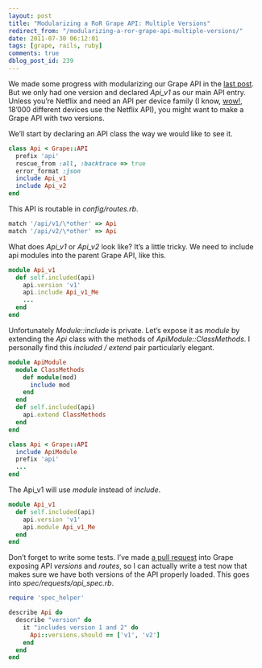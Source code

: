 ```yaml
---
layout: post
title: "Modularizing a RoR Grape API: Multiple Versions"
redirect_from: "/modularizing-a-ror-grape-api-multiple-versions/"
date: 2011-07-30 06:12:01
tags: [grape, rails, ruby]
comments: true
dblog_post_id: 239
---
```

We made some progress with modularizing our Grape API in the [last post](/modularizing-a-ror-grape-api). But we only had one version and declared _Api_v1_ as our main API entry. Unless you’re Netflix and need an API per device family (I know, [wow!](http://blog.programmableweb.com/2011/07/28/redesigning-the-netflix-api-no-versions-many-endpoints/), 18’000 different devices use the Netflix API), you might want to make a Grape API with two versions.

We’ll start by declaring an API class the way we would like to see it.

```ruby
class Api < Grape::API
  prefix 'api'
  rescue_from :all, :backtrace => true
  error_format :json
  include Api_v1
  include Api_v2
end
```

This API is routable in _config/routes.rb_.

```ruby
match '/api/v1/\*other' => Api
match '/api/v2/\*other' => Api
```

What does _Api_v1_ or _Api_v2_ look like? It’s  a little tricky. We need to include api modules into the parent Grape API, like this.

```ruby
module Api_v1
  def self.included(api)
    api.version 'v1'
    api.include Api_v1_Me
    ...
  end
end
```

Unfortunately _Module::include_ is private. Let’s expose it as _module_ by extending the _Api_ class with the methods of _ApiModule::ClassMethods_. I personally find this _included / extend_ pair particularly elegant.

```ruby
module ApiModule
  module ClassMethods
    def module(mod)
      include mod
    end
  end
  def self.included(api)
    api.extend ClassMethods
  end
end

class Api < Grape::API
  include ApiModule
  prefix 'api'
  ...
end
```

The Api_v1 will use _module_ instead of _include_.

```ruby
module Api_v1
  def self.included(api)
    api.version 'v1'
    api.module Api_v1_Me
  end
end
```

Don’t forget to write some tests. I’ve made [a pull request](https://github.com/intridea/grape/pull/48) into Grape exposing API _versions_ and _routes_, so I can actually write a test now that makes sure we have both versions of the API properly loaded. This goes into _spec/requests/api_spec.rb_.

```ruby
require 'spec_helper'

describe Api do
  describe "version" do
    it "includes version 1 and 2" do
      Api::versions.should == ['v1', 'v2']
    end
  end
end
```
